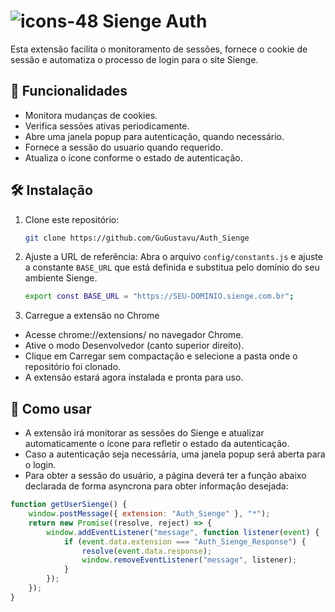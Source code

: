 #  ![icons-48](https://github.com/user-attachments/assets/f16a1fff-c88e-40eb-a878-9d7c91954790) Sienge Auth

Esta extensão facilita o monitoramento de sessões, fornece o cookie de sessão e automatiza o processo de login para o site Sienge.

## 🚀 Funcionalidades
- Monitora mudanças de cookies.
- Verifica sessões ativas periodicamente.
- Abre uma janela popup para autenticação, quando necessário.
- Fornece a sessão do usuario quando requerido.
- Atualiza o ícone conforme o estado de autenticação.

## 🛠️ Instalação
1. Clone este repositório:
   ```bash
   git clone https://github.com/GuGustavu/Auth_Sienge
2. Ajuste a URL de referência:
   Abra o arquivo ```config/constants.js``` e ajuste a constante `BASE_URL` que está definida e substitua pelo domínio do seu ambiente Sienge.
   ```bash
   export const BASE_URL = "https://SEU-DOMINIO.sienge.com.br";
3. Carregue a extensão no Chrome
- Acesse chrome://extensions/ no navegador Chrome.
- Ative o modo Desenvolvedor (canto superior direito).
- Clique em Carregar sem compactação e selecione a pasta onde o repositório foi clonado.
- A extensão estará agora instalada e pronta para uso.

## 📄 Como usar
- A extensão irá monitorar as sessões do Sienge e atualizar automaticamente o ícone para refletir o estado da autenticação.
- Caso a autenticação seja necessária, uma janela popup será aberta para o login.
- Para obter a sessão do usuário, a página deverá ter a função abaixo declarada de forma asyncrona para obter informação desejada:
```javascript
function getUserSienge() {
    window.postMessage({ extension: "Auth_Sienge" }, "*");
    return new Promise((resolve, reject) => {
        window.addEventListener("message", function listener(event) {
            if (event.data.extension === "Auth_Sienge_Response") {
                resolve(event.data.response);
                window.removeEventListener("message", listener);
            }
        });
    });
}